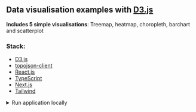 ## Data visualisation examples with [D3.js](https://www.npmjs.com/package/d3)

**Includes 5 simple visualisations**:
Treemap, heatmap, choropleth, barchart and scatterplot

### Stack:
- [D3.js](github.com/d3/d3)
- [topojson-client](github.com/topojson/topojson-client)
- [React.js](github.com/facebook/react)
- [TypeScript](https://www.typescriptlang.org)
- [Next.js](nextjs.org)
- [Tailwind](https://tailwindcss.com/)

<details>
<summary>Run application locally</summary>

First, run the development server:

```bash
npm run dev
# or
yarn dev
```

Then open [http://localhost:3000](http://localhost:3000) with your browser to see the result.

</details>
